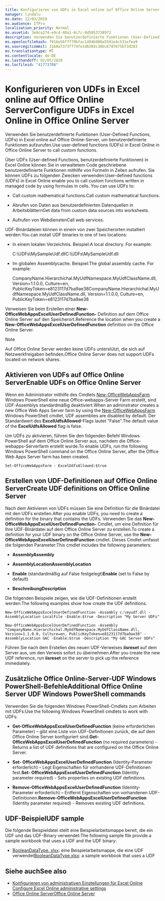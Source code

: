 ```yaml
---
title: Konfigurieren von UDFs in Excel online auf Office Online Server
manager: lindalu
ms.date: 12/03/2019
ms.audience: ITPro
localization_priority: Normal
ms.assetid: 3e0ca274-e9cd-48a1-8cfc-9d5053738972
description: Verwenden Sie benutzerdefinierte Funktionen (User-Defined Functions, UDFs) in Excel online auf Office Online-Server, um benutzerdefinierte Funktionen aufzurufen.
ms.openlocfilehash: f916e56f7f79bfac1494b980a5591e4c531efea9
ms.sourcegitcommit: 31b0a7373ff74fe1d6383c30bc67d7675b73d283
ms.translationtype: MT
ms.contentlocale: de-DE
ms.lasthandoff: 02/05/2020
ms.locfileid: "41773708"
---
```

# <a name="configure-udfs-in-excel-online-in-office-online-server"></a><span data-ttu-id="044a3-103">Konfigurieren von UDFs in Excel online auf Office Online Server</span><span class="sxs-lookup"><span data-stu-id="044a3-103">Configure UDFs in Excel Online in Office Online Server</span></span>

<span data-ttu-id="044a3-104">Verwenden Sie benutzerdefinierte Funktionen (User-Defined Functions, UDFs) in Excel online auf Office Online-Server, um benutzerdefinierte Funktionen aufzurufen.</span><span class="sxs-lookup"><span data-stu-id="044a3-104">Use user-defined functions (UDFs) in Excel Online in Office Online Server to call custom functions.</span></span> 
  
<span data-ttu-id="044a3-p101">Über UDFs (User-defined Functions, benutzerdefinierte Funktionen) in Excel Online können Sie in verwaltetem Code geschriebene benutzerdefinierte Funktionen mithilfe von Formeln in Zellen aufrufen. Sie können UDFs zu folgenden Zwecken verwenden:</span><span class="sxs-lookup"><span data-stu-id="044a3-p101">User-defined functions (UDFs) in Excel Online enable you to call custom functions written in managed code by using formulas in cells. You can use UDFs to:</span></span>
  
- <span data-ttu-id="044a3-107">Call custom mathematical functions.</span><span class="sxs-lookup"><span data-stu-id="044a3-107">Call custom mathematical functions.</span></span>
    
- <span data-ttu-id="044a3-108">Abrufen von Daten aus benutzerdefinierten Datenquellen in Arbeitsblättern</span><span class="sxs-lookup"><span data-stu-id="044a3-108">Get data from custom data sources into worksheets.</span></span>
    
- <span data-ttu-id="044a3-109">Aufrufen von Webdiensten</span><span class="sxs-lookup"><span data-stu-id="044a3-109">Call web services.</span></span>
    
<span data-ttu-id="044a3-110">UDF-Binärdateien können in einem von zwei Speicherorten installiert werden:</span><span class="sxs-lookup"><span data-stu-id="044a3-110">You can install UDF binaries in one of two locations:</span></span>
  
- <span data-ttu-id="044a3-p102">In einem lokalen Verzeichnis. Beispiel:</span><span class="sxs-lookup"><span data-stu-id="044a3-p102">A local directory. For example:</span></span> 
    
    <span data-ttu-id="044a3-113">C:\UDFs\MySampleUdf.dll</span><span class="sxs-lookup"><span data-stu-id="044a3-113">C:\UDFs\MySampleUdf.dll</span></span>
    
- <span data-ttu-id="044a3-p103">Im globalen Assemblycache. Beispiel:</span><span class="sxs-lookup"><span data-stu-id="044a3-p103">The global assembly cache. For example:</span></span> 
    
    <span data-ttu-id="044a3-116">CompanyName.Hierarchichal.MyUdfNamespace.MyUdfClassName.dll, Version=1.1.0.0, Culture=en, PublicKeyToken=e8123117d7ba9ae38</span><span class="sxs-lookup"><span data-stu-id="044a3-116">CompanyName.Hierarchichal.MyUdfNamespace.MyUdfClassName.dll, Version=1.1.0.0, Culture=en, PublicKeyToken=e8123117d7ba9ae38</span></span>
    
<span data-ttu-id="044a3-117">Verweisen Sie beim Erstellen einer **New-OfficeWebAppsExcelUserDefinedFunction-** Definition auf dem Office Online Server auf den Speicherort.</span><span class="sxs-lookup"><span data-stu-id="044a3-117">Reference the location when you create a **New-OfficeWebAppsExcelUserDefinedFunction** definition on the Office Online Server.</span></span> 
  
> [!NOTE]
> <span data-ttu-id="044a3-118">Auf Office Online Server werden keine UDFs unterstützt, die sich auf Netzwerkfreigaben befinden.</span><span class="sxs-lookup"><span data-stu-id="044a3-118">Office Online Server does not support UDFs located on network shares.</span></span> 
  
## <a name="enable-udfs-on-office-online-server"></a><span data-ttu-id="044a3-119">Aktivieren von UDFs auf Office Online Server</span><span class="sxs-lookup"><span data-stu-id="044a3-119">Enable UDFs on Office Online Server</span></span> 

<span data-ttu-id="044a3-120">Wenn ein Administrator mithilfe des Cmdlets [New-OfficeWebAppsFarm](https://docs.microsoft.com/powershell/module/officewebapps/new-officewebappsfarm?view=officewebapps-ps) Windows PowerShell eine neue Office-webapps-Server Farm erstellt, sind UDF-Assemblys standardmäßig deaktiviert.</span><span class="sxs-lookup"><span data-stu-id="044a3-120">When an adminstrator creates a new Office Web Apps Server farm by using the [New-OfficeWebAppsFarm](https://docs.microsoft.com/powershell/module/officewebapps/new-officewebappsfarm?view=officewebapps-ps) Windows PowerShell cmdlet, UDF assemblies are disabled by default.</span></span> <span data-ttu-id="044a3-121">Der Standardwert des **ExcelUdfsAllowed**-Flags lautet "False".</span><span class="sxs-lookup"><span data-stu-id="044a3-121">The default value of the **ExcelUdfsAllowed** flag is false.</span></span> 
  
<span data-ttu-id="044a3-122">Um UDFs zu aktivieren, führen Sie den folgenden Befehl Windows PowerShell auf dem Office Online Server aus, nachdem die Office-webapps-Serverfarm erstellt wurde.</span><span class="sxs-lookup"><span data-stu-id="044a3-122">To enable UDFs, run the following Windows PowerShell command on the Office Online Server, after the Office Web Apps Server farm has been created.</span></span>
  
`Set-OfficeWebAppsFarm - ExcelUdfsAllowed:$true`
  
## <a name="create-udf-definitions-on-office-online-server"></a><span data-ttu-id="044a3-123">Erstellen von UDF-Definitionen auf Office Online Server</span><span class="sxs-lookup"><span data-stu-id="044a3-123">Create UDF definitions on Office Online Server</span></span>

<span data-ttu-id="044a3-124">Nach dem Aktivieren von UDFs müssen Sie eine Definition für die Binärdatei mit den UDFs erstellen.</span><span class="sxs-lookup"><span data-stu-id="044a3-124">After you enable UDFs, you need to create a definition for the binary that contains the UDFs.</span></span> <span data-ttu-id="044a3-125">Verwenden Sie das **New-OfficeWebAppsExcelUserDefinedFunction-** Cmdlet, um eine Definition für Ihre UDF-Binärdatei auf dem Office Online Server zu erstellen.</span><span class="sxs-lookup"><span data-stu-id="044a3-125">To create a definition for your UDF binary on the Office Online Server, use the **New-OfficeWebAppsExcelUserDefinedFunction** cmdlet.</span></span> <span data-ttu-id="044a3-126">Dieses Cmdlet umfasst die folgenden Parameter:</span><span class="sxs-lookup"><span data-stu-id="044a3-126">This cmdlet includes the following parameters:</span></span> 
  
- <span data-ttu-id="044a3-127">**Assembly**</span><span class="sxs-lookup"><span data-stu-id="044a3-127">**Assembly**</span></span>
    
- <span data-ttu-id="044a3-128">**AssemblyLocation**</span><span class="sxs-lookup"><span data-stu-id="044a3-128">**AssemblyLocation**</span></span>
    
- <span data-ttu-id="044a3-129">**Enable** (standardmäßig auf False festgelegt)</span><span class="sxs-lookup"><span data-stu-id="044a3-129">**Enable** (set to False by default)</span></span> 
    
- <span data-ttu-id="044a3-130">**Beschreibung**</span><span class="sxs-lookup"><span data-stu-id="044a3-130">**Description**</span></span>
    
<span data-ttu-id="044a3-131">Die folgenden Beispiele zeigen, wie die UDF-Definitionen erstellt werden.</span><span class="sxs-lookup"><span data-stu-id="044a3-131">The following examples show how create the UDF definitions.</span></span>
  
`New-OfficeWebAppsExcelUserDefinedFunction -Assembly c:\myudf.dll -AssemblyLocation LocalFile -Enable:$true -Description "My Server UDFs"`
  
`New-OfficeWebAppsExcelUserDefinedFunction -Assembly "CompanyName.Hierarchichal.MyUdfNamespace.MyUdfClassName.dll, Version=1.1.0.0, Culture=en, PublicKeyToken=e8123117d7ba9ae38" -AssemblyLocation GAC -Enable:$true -Description "My GAC Server UDFs"`
  
<span data-ttu-id="044a3-132">Führen Sie nach dem Erstellen des neuen UDF-Verweises **iisreset** auf dem Server aus, um den Verweis sofort zu übernehmen.</span><span class="sxs-lookup"><span data-stu-id="044a3-132">After you create the new UDF reference, run **iisreset** on the server to pick up the reference immediately.</span></span> 
  
## <a name="additional-office-online-server-udf-windows-powershell-commands"></a><span data-ttu-id="044a3-133">Zusätzliche Office Online-Server-UDF Windows PowerShell-Befehle</span><span class="sxs-lookup"><span data-stu-id="044a3-133">Additional Office Online Server UDF Windows PowerShell commands</span></span>

<span data-ttu-id="044a3-134">Verwenden Sie die folgenden Windows PowerShell-Cmdlets zum Arbeiten mit UDFs:</span><span class="sxs-lookup"><span data-stu-id="044a3-134">Use the following Windows PowerShell cmdlets to work with UDFs:</span></span>
  
- <span data-ttu-id="044a3-135">**Get-OfficeWebAppsExcelUserDefinedFunction** (keine erforderlichen Parameter) – gibt eine Liste von UDF-Definitionen zurück, die auf dem Office Online Server konfiguriert sind.</span><span class="sxs-lookup"><span data-stu-id="044a3-135">**Get-OfficeWebAppsExcelUserDefinedFunction** (no required parameters) - Returns a list of UDF definitions that are configured on the Office Online Server.</span></span> 
    
- <span data-ttu-id="044a3-136">**Set- OfficeWebAppsExcelUserDefinedFunction** (Identity-Parameter erforderlich) – Legt Eigenschaften für vorhandene UDF-Definitionen fest.</span><span class="sxs-lookup"><span data-stu-id="044a3-136">**Set- OfficeWebAppsExcelUserDefinedFunction** (Identity parameter required) - Sets properties on existing UDF definitions.</span></span> 
    
- <span data-ttu-id="044a3-137">**Remove-OfficeWebAppsExcelUserDefinedFunction** (Identity-Parameter erforderlich) – Entfernt Eigenschaften von vorhandenen UDF-Definitionen.</span><span class="sxs-lookup"><span data-stu-id="044a3-137">**Remove-OfficeWebAppsExcelUserDefinedFunction** (Identity parameter required) - Removes existing UDF definitions.</span></span> 
    
## <a name="udf-sample"></a><span data-ttu-id="044a3-138">UDF-Beispiel</span><span class="sxs-lookup"><span data-stu-id="044a3-138">UDF sample</span></span>

<span data-ttu-id="044a3-139">Die folgende Beispieldatei stellt eine Beispielarbeitsmappe bereit, die ein UDF und das UDF-Binary verwendet:</span><span class="sxs-lookup"><span data-stu-id="044a3-139">The following sample file provide a sample workbook that uses a UDF and the UDF binary:</span></span>
  
- <span data-ttu-id="044a3-140">[BooleanDataType. xlsx](https://download.microsoft.com/download/6/7/F/67F724FD-1186-4209-BFF1-FBFD99E959D9/User%20Defined%20Function%20Assemblies/BooleanDataType.xlsx): eine Beispielarbeitsmappe, die eine UDF verwendet</span><span class="sxs-lookup"><span data-stu-id="044a3-140">[BooleanDataType.xlsx](https://download.microsoft.com/download/6/7/F/67F724FD-1186-4209-BFF1-FBFD99E959D9/User%20Defined%20Function%20Assemblies/BooleanDataType.xlsx): a sample workbook that uses a UDF</span></span>  
    
## <a name="see-also"></a><span data-ttu-id="044a3-141">Siehe auch</span><span class="sxs-lookup"><span data-stu-id="044a3-141">See also</span></span>

- [<span data-ttu-id="044a3-142">Konfigurieren von administrativen Einstellungen für Excel Online </span><span class="sxs-lookup"><span data-stu-id="044a3-142">Configure Excel Online administrative settings</span></span>](https://docs.microsoft.com/officeonlineserver/configure-excel-online-administrative-settings)  
- [<span data-ttu-id="044a3-143">Office Online Server</span><span class="sxs-lookup"><span data-stu-id="044a3-143">Office Online Server</span></span>](https://docs.microsoft.com/officeonlineserver/office-online-server)
    

